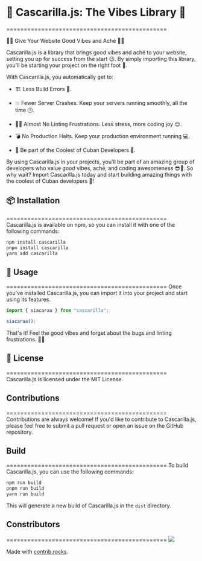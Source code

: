 # 🧹 Cascarilla.js: The Vibes Library 🧅
==============================================

🤙✨ Give Your Website Good Vibes and Aché 🤙✨

Cascarilla.js is a library that brings good vibes and aché to your website, setting you up for success from the start 😉. By simply importing this library, you'll be starting your project on the right foot 🌟.

With Cascarilla.js, you automatically get to:

- 🏗️ Less Build Errors 🙌. 

- 💥 Fewer Server Crashes. Keep your servers running smoothly, all the time 🕒.

- 🧘‍♂️ Almost No Linting Frustrations. Less stress, more coding joy 😌.

- 💣 No Production Halts. Keep your production environment running 💻.

- 👥 Be part of the Coolest of Cuban Developers 👥.


By using Cascarilla.js in your projects, you'll be part of an amazing group of developers who value good vibes, aché, and coding awesomeness 😎💅. So why wait? Import Cascarilla.js today and start building amazing things with the coolest of Cuban developers 🌟!

## 📦 Installation
==============================================
Cascarilla.js is available on npm, so you can install it with one of the following commands:

```bash
npm install cascarilla
pnpm install cascarilla
yarn add cascarilla
```

## 📖 Usage
==============================================
Once you've installed Cascarilla.js, you can import it into your project and start using its features.

```javascript
import { siacaraa } from "cascarilla";

siacaraa();
```

That's it! Feel the good vibes and forget about the bugs and linting frustrations. 🌿🌿

## 📝 License
==============================================
Cascarilla.js is licensed under the MIT License.


## Contributions
==============================================
Contributions are always welcome! If you'd like to contribute to Cascarilla.js, please feel free to submit a pull request or open an issue on the GitHub repository.

## Build
==============================================
To build Cascarilla.js, you can use the following commands:

```bash
npm run build
pnpm run build
yarn run build
```

This will generate a new build of Cascarilla.js in the `dist` directory.

## Constributors
==============================================
<a href="https://github.com/CuCodersCommunity/cascarilla.js/graphs/contributors">
  <img src="https://contrib.rocks/image?repo=CuCodersCommunity/cascarilla.js" />
</a>

Made with [contrib.rocks](https://contrib.rocks).
